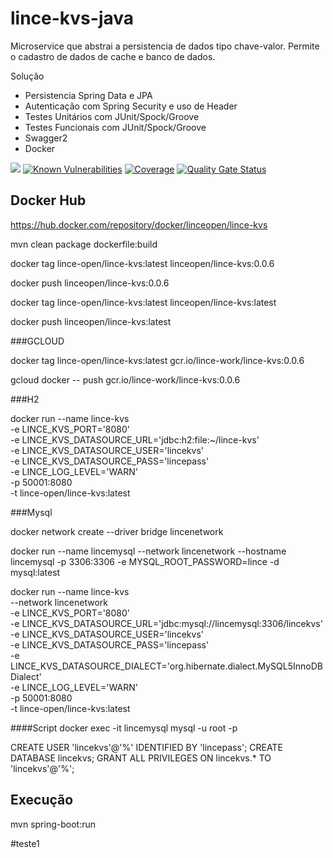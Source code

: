 # lince-kvs-java
Microservice que abstrai a persistencia de dados tipo chave-valor. 
Permite o cadastro de dados de cache e banco de dados.

Solução

* Persistencia Spring Data e JPA
* Autenticação com Spring Security e uso de Header
* Testes Unitários com JUnit/Spock/Groove
* Testes Funcionais com JUnit/Spock/Groove
* Swagger2
* Docker

![](https://github.com/lince-open/lince-kvs-java/workflows/Java%20CI/badge.svg)
[![Known Vulnerabilities](https://snyk.io/test/github/lince-open/lince-kvs-java/badge.svg)](https://snyk.io/test/github/pedrozatta/lince-kvs-java)
[![Coverage](https://sonarcloud.io/api/project_badges/measure?project=lince-open_lince-kvs-java&metric=coverage)](https://sonarcloud.io/dashboard?id=lince-open_lince-kvs-java)
[![Quality Gate Status](https://sonarcloud.io/api/project_badges/measure?project=lince-open_lince-kvs-java&metric=alert_status)](https://sonarcloud.io/dashboard?id=lince-open_lince-kvs-java)


## Docker Hub

https://hub.docker.com/repository/docker/linceopen/lince-kvs

mvn clean package dockerfile:build

docker tag lince-open/lince-kvs:latest linceopen/lince-kvs:0.0.6

docker push linceopen/lince-kvs:0.0.6

docker tag lince-open/lince-kvs:latest linceopen/lince-kvs:latest

docker push linceopen/lince-kvs:latest

###GCLOUD

docker tag lince-open/lince-kvs:latest gcr.io/lince-work/lince-kvs:0.0.6

gcloud docker -- push gcr.io/lince-work/lince-kvs:0.0.6

###H2

docker run --name lince-kvs \
-e LINCE_KVS_PORT='8080' \
-e LINCE_KVS_DATASOURCE_URL='jdbc:h2:file:~/lince-kvs' \
-e LINCE_KVS_DATASOURCE_USER='lincekvs' \
-e LINCE_KVS_DATASOURCE_PASS='lincepass' \
-e LINCE_LOG_LEVEL='WARN' \
-p 50001:8080 \
-t lince-open/lince-kvs:latest

###Mysql

docker network create --driver bridge lincenetwork
 
docker run --name lincemysql --network lincenetwork --hostname lincemysql -p 3306:3306 -e MYSQL_ROOT_PASSWORD=lince -d mysql:latest

docker run --name lince-kvs \
--network lincenetwork \
-e LINCE_KVS_PORT='8080' \
-e LINCE_KVS_DATASOURCE_URL='jdbc:mysql://lincemysql:3306/lincekvs' \
-e LINCE_KVS_DATASOURCE_USER='lincekvs' \
-e LINCE_KVS_DATASOURCE_PASS='lincepass' \
-e LINCE_KVS_DATASOURCE_DIALECT='org.hibernate.dialect.MySQL5InnoDBDialect' \
-e LINCE_LOG_LEVEL='WARN' \
-p 50001:8080 \
-t lince-open/lince-kvs:latest


####Script
docker exec -it lincemysql mysql -u root -p
 
CREATE USER 'lincekvs'@'%' IDENTIFIED BY 'lincepass';
CREATE DATABASE lincekvs;
GRANT ALL PRIVILEGES ON lincekvs.* TO 'lincekvs'@'%';

## Execução
mvn spring-boot:run

#teste1
